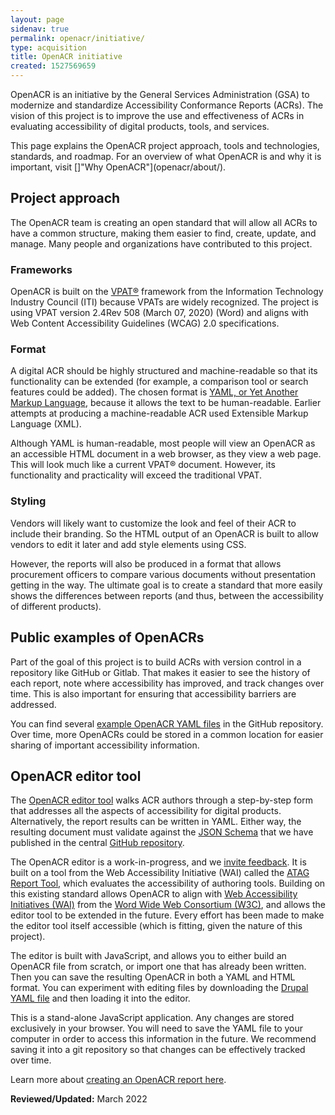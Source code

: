 ```yaml
---
layout: page
sidenav: true
permalink: openacr/initiative/
type: acquisition
title: OpenACR initiative
created: 1527569659
---
```


OpenACR is an initiative by the General Services Administration (GSA) to modernize and standardize Accessibility Conformance Reports (ACRs). The vision of this project is to improve the use and effectiveness of ACRs in evaluating accessibility of digital products, tools, and services.

This page explains the OpenACR project approach, tools and technologies, standards, and roadmap. For an overview of what OpenACR is and why it is important, visit []"Why OpenACR"](openacr/about/).

## Project approach

The OpenACR team is creating an open standard that will allow all ACRs to have a common structure, making them easier to find, create, update, and manage. Many people and organizations have contributed to this project.

### Frameworks

OpenACR is built on the [VPAT®](https://en.wikipedia.org/wiki/Voluntary_Product_Accessibility_Template) framework from the Information Technology Industry Council (ITI) because VPATs are widely recognized. The project is using VPAT version 2.4Rev 508 (March 07, 2020) (Word) and aligns with Web Content Accessibility Guidelines (WCAG) 2.0 specifications.

### Format

A digital ACR should be highly structured and machine-readable so that its functionality can be extended (for example, a comparison tool or search features could be added). The chosen format is [YAML, or Yet Another Markup Language](https://en.wikipedia.org/wiki/YAML), because it allows the text to be human-readable. Earlier attempts at producing a machine-readable ACR used Extensible Markup Language (XML).

Although YAML is human-readable, most people will view an OpenACR as an accessible HTML document in a web browser, as they view a web page. This will look much like a current VPAT® document. However, its functionality and practicality will exceed the traditional VPAT.

### Styling

Vendors will likely want to customize the look and feel of their ACR to include their branding. So the HTML output of an OpenACR is built to allow vendors to edit it later and add style elements using CSS.

However, the reports will also be produced in a format that allows procurement officers to compare various documents without presentation getting in the way. The ultimate goal is to create a standard that more easily shows the differences between reports (and thus, between the accessibility of different products).

## Public examples of OpenACRs

Part of the goal of this project is to build ACRs with version control in a repository like GitHub or Gitlab. That makes it easier to see the history of each report, note where accessibility has improved, and track changes over time. This is also important for ensuring that accessibility barriers are addressed.

You can find several [example OpenACR YAML files](https://github.com/GSA/openacr/tree/main/openacr) in the GitHub repository. Over time, more OpenACRs could be stored in a common location for easier sharing of important accessibility information.

## OpenACR editor tool

The [OpenACR editor tool](https://gsa.github.io/openacr-editor/) walks ACR authors through a step-by-step form that addresses all the aspects of accessibility for digital products. Alternatively, the report results can be written in YAML. Either way, the resulting document must validate against the [JSON Schema](https://github.com/GSA/openacr/tree/main/schema) that we have published in the central [GitHub repository](https://github.com/GSA/openacr/).

The OpenACR editor is a work-in-progress, and we [invite feedback](https://github.com/GSA/openacr/issues). It is built on a tool from the Web Accessibility Initiative (WAI) called the [ATAG Report Tool](https://wai-atag-report-tool.netlify.app/), which evaluates the accessibility of authoring tools. Building on this existing standard allows OpenACR to align with [Web Accessibility Initiatives (WAI)](https://www.w3.org/WAI/) from the [Word Wide Web Consortium (W3C)](https://www.w3.org/), and allows the editor tool to be extended in the future. Every effort has been made to make the editor tool itself accessible (which is fitting, given the nature of this project).

The editor is built with JavaScript, and allows you to either build an OpenACR file from scratch, or import one that has already been written. Then you can save the resulting OpenACR in both a YAML and HTML format. You can experiment with editing files by downloading the [Drupal YAML file](https://github.com/GSA/openacr/blob/main/openacr/drupal-9.yaml) and then loading it into the editor.

This is a stand-alone JavaScript application. Any changes are stored exclusively in your browser. You will need to save the YAML file to your computer in order to access this information in the future. We recommend saving it into a git repository so that changes can be effectively tracked over time.

Learn more about [creating an OpenACR report here](openacr/create-report).

**Reviewed/Updated:** March 2022
